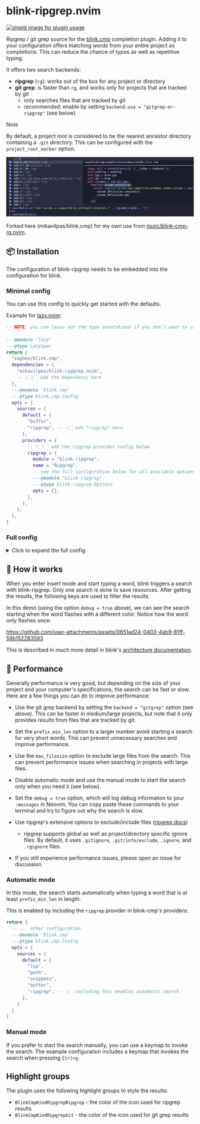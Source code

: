 # blink-ripgrep.nvim

<a href="https://dotfyle.com/plugins/mikavilpas/blink-ripgrep.nvim">
  <img
    src="https://dotfyle.com/plugins/mikavilpas/blink-ripgrep.nvim/shield?style=flat-square"
    alt="shield image for plugin usage"
  />
</a>

Ripgrep / git grep source for the
[blink.cmp](https://github.com/Saghen/blink.cmp) completion plugin. Adding it to
your configuration offers matching words from your entire project as
completions. This can reduce the chance of typos as well as repetitive typing.

It offers two search backends:

- **ripgrep** (`rg`): works out of the box for any project or directory
- **git grep**: is faster than `rg`, and works only for projects that are
  tracked by git
  - only searches files that are tracked by git
  - recommended: enable by setting `backend.use = "gitgrep-or-ripgrep"` (see
    below)

> [!NOTE]
>
> By default, a project root is considered to be the nearest ancestor directory
> containing a `.git` directory. This can be configured with the
> `project_root_marker` option.

![blink-ripgrep search with a context preview](./demo/screenshot.png)

Forked here (mikavilpas/blink.cmp) for my own use from
[niuiic/blink-cmp-rg.nvim](https://github.com/niuiic/blink-cmp-rg.nvim).

## 📦 Installation

The configuration of blink-ripgrep needs to be embedded into the configuration
for blink.

### Minimal config

You can use this config to quickly get started with the defaults.

Example for [lazy.nvim](https://lazy.folke.io/):

```lua
-- NOTE: you can leave out the type annotations if you don't want to use them

---@module "lazy"
---@type LazySpec
return {
  "saghen/blink.cmp",
  dependencies = {
    "mikavilpas/blink-ripgrep.nvim",
    -- 👆🏻👆🏻 add the dependency here
  },
  ---@module 'blink.cmp'
  ---@type blink.cmp.Config
  opts = {
    sources = {
      default = {
        "buffer",
        "ripgrep", -- 👈🏻 add "ripgrep" here
      },
      providers = {
        -- 👇🏻👇🏻 add the ripgrep provider config below
        ripgrep = {
          module = "blink-ripgrep",
          name = "Ripgrep",
          -- see the full configuration below for all available options
          ---@module "blink-ripgrep"
          ---@type blink-ripgrep.Options
          opts = {},
        },
      },
    },
  },
}
```

### Full config

<details>
<summary>Click to expand the full config</summary>

Example for [lazy.nvim](https://lazy.folke.io/):

```lua
-- NOTE: you can leave out the type annotations if you don't want to use them

---@module "lazy"
---@type LazySpec
return {
  "saghen/blink.cmp",
  dependencies = {
    "mikavilpas/blink-ripgrep.nvim",
    -- 👆🏻👆🏻 add the dependency here

    -- optional dependency used for toggling features on/off
    -- https://github.com/folke/snacks.nvim
    "folke/snacks.nvim",
  },
  ---@module 'blink.cmp'
  ---@type blink.cmp.Config
  opts = {
    sources = {
      default = {
        "buffer",
        "ripgrep", -- 👈🏻 add "ripgrep" here
      },
      providers = {
        -- 👇🏻👇🏻 add the ripgrep provider config below
        ripgrep = {
          module = "blink-ripgrep",
          name = "Ripgrep",
          -- the options below are optional, some default values are shown
          ---@module "blink-ripgrep"
          ---@type blink-ripgrep.Options
          opts = {
            -- the minimum length of the current word to start searching
            -- (if the word is shorter than this, the search will not start)
            prefix_min_len = 3,

            -- Specifies how to find the root of the project where the ripgrep
            -- search will start from. Accepts the same options as the marker
            -- given to `:h vim.fs.root()` which offers many possibilities for
            -- configuration. If none can be found, defaults to Neovim's cwd.
            --
            -- Examples:
            -- - ".git" (default)
            -- - { ".git", "package.json", ".root" }
            project_root_marker = ".git",

            -- When a result is found for a file whose filetype does not have a
            -- treesitter parser installed, fall back to regex based highlighting
            -- that is bundled in Neovim.
            fallback_to_regex_highlighting = true,

            -- Keymaps to toggle features on/off. This can be used to alter
            -- the behavior of the plugin without restarting Neovim. Nothing
            -- is enabled by default. Requires folke/snacks.nvim.
            toggles = {
              -- The keymap to toggle the plugin on and off from blink
              -- completion results. Example: "<leader>tg" ("toggle grep")
              on_off = nil,

              -- The keymap to toggle debug mode on/off. Example: "<leader>td" ("toggle debug")
              debug = nil,
            },

            backend = {
              -- The backend to use for searching. Defaults to "ripgrep".
              -- Available options:
              -- - "ripgrep", always use ripgrep
              -- - "gitgrep", always use git grep
              -- - "gitgrep-or-ripgrep", use git grep if possible, otherwise
              --   use ripgrep. Uses the same options as the gitgrep backend
              use = "ripgrep",

              -- Whether to set up custom highlight-groups for the icons used
              -- in the completion items. Defaults to `true`, which means this
              -- is enabled.
              customize_icon_highlight = true,

              ripgrep = {
                -- For many options, see `rg --help` for an exact description of
                -- the values that ripgrep expects.

                -- The number of lines to show around each match in the preview
                -- (documentation) window. For example, 5 means to show 5 lines
                -- before, then the match, and another 5 lines after the match.
                context_size = 5,

                -- The maximum file size of a file that ripgrep should include
                -- in its search. Useful when your project contains large files
                -- that might cause performance issues.
                -- Examples:
                -- "1024" (bytes by default), "200K", "1M", "1G", which will
                -- exclude files larger than that size.
                max_filesize = "1M",

                -- Enable fallback to neovim cwd if project_root_marker is not
                -- found. Default: `true`, which means to use the cwd.
                project_root_fallback = true,

                -- The casing to use for the search in a format that ripgrep
                -- accepts. Defaults to "--ignore-case". See `rg --help` for
                -- all the available options ripgrep supports, but you can try
                -- "--case-sensitive" or "--smart-case".
                search_casing = "--ignore-case",

                -- (advanced) Any additional options you want to give to
                -- ripgrep. See `rg -h` for a list of all available options.
                -- Might be helpful in adjusting performance in specific
                -- situations. If you have an idea for a default, please open
                -- an issue!
                --
                -- Not everything will work (obviously).
                additional_rg_options = {},

                -- Absolute root paths where the rg command will not be
                -- executed. Usually you want to exclude paths using gitignore
                -- files or ripgrep specific ignore files, but this can be used
                -- to only ignore the paths in blink-ripgrep.nvim, maintaining
                -- the ability to use ripgrep for those paths on the command
                -- line. If you need to find out where the searches are
                -- executed, enable `debug` and look at `:messages`.
                ignore_paths = {},

                -- Any additional paths to search in, in addition to the
                -- project root. This can be useful if you want to include
                -- dictionary files (/usr/share/dict/words), framework
                -- documentation, or any other reference material that is not
                -- available within the project root.
                additional_paths = {},
              },
            },

            gitgrep = {
              -- no options are currently available
            },

            -- Show debug information in `:messages` that can help in
            -- diagnosing issues with the plugin.
            debug = false,
          },
          -- (optional) customize how the results are displayed. Many options
          -- are available - make sure your lua LSP is set up so you get
          -- autocompletion help
          transform_items = function(_, items)
            for _, item in ipairs(items) do
              -- example: append a description to easily distinguish rg results
              item.labelDetails = {
                description = "(rg)",
              }
            end
            return items
          end,
        },
      },
      keymap = {
        -- 👇🏻👇🏻 (optional) add a keymap to invoke the search manually
        ["<c-g>"] = {
          function()
            require("blink-cmp").show({ providers = { "ripgrep" } })
          end,
        },
      },
    },
  },
}
```

</details>

## 🤔 How it works

When you enter insert mode and start typing a word, blink triggers a search with
blink-ripgrep. Only one search is done to save resources. After getting the
results, the following keys are used to filter the results.

In this demo (using the option `debug = true` above), we can see the search
starting when the word flashes with a different color. Notice how the word only
flashes once:

<!-- TODO add a better demo -->

<https://github.com/user-attachments/assets/0651ad24-0403-4ab9-81ff-59b152283593>

This is described in much more detail in blink's
[architecture documentation](https://cmp.saghen.dev/development/architecture.html).

## 🏁 Performance

Generally performance is very good, but depending on the size of your project
and your computer's specifications, the search can be fast or slow. Here are a
few things you can do to improve performance:

- Use the git grep backend by setting the `backend = "gitgrep"` option (see
  above). This can be faster in medium/large projects, but note that it only
  provides results from files that are tracked by git.
- Set the `prefix_min_len` option to a larger number avoid starting a search for
  very short words. This can prevent unnecessary searches and improve
  performance.
- Use the `max_filesize` option to exclude large files from the search. This can
  prevent performance issues when searching in projects with large files.
- Disable automatic mode and use the manual mode to start the search only when
  you need it (see below).
- Set the `debug = true` option, which will log debug information to your
  `:messages` in Neovim. You can copy paste these commands to your terminal and
  try to figure out why the search is slow.
- Use ripgrep's extensive options to exclude/include files
  ([ripgrep docs](https://github.com/BurntSushi/ripgrep/blob/master/GUIDE.md#automatic-filtering))
  - ripgrep supports global as well as project/directory specific ignore files.
    By default, it uses `.gitignore`, `.git/info/exclude`, `.ignore`, and
    `.rgignore` files.

- If you still experience performance issues, please open an issue for
  discussion.

### Automatic mode

In this mode, the search starts automatically when typing a word that is at
least `prefix_min_len` in length.

This is enabled by including the `ripgrep` provider in blink-cmp's providers:

```lua
return {
  -- ... other configuration
  ---@module 'blink.cmp'
  ---@type blink.cmp.Config
  opts = {
    sources = {
      default = {
        "lsp",
        "path",
        "snippets",
        "buffer",
        "ripgrep", -- 👈🏻 including this enables automatic search
      },
    }
  }
}
```

### Manual mode

If you prefer to start the search manually, you can use a keymap to invoke the
search. The example configuration includes a keymap that invokes the search when
pressing `Ctrl+g`.

## Highlight groups

The plugin uses the following highlight groups to style the results:

- `BlinkCmpKindRipgrepRipgrep` - the color of the icon used for ripgrep results
- `BlinkCmpKindRipgrepGit` - the color of the icon used for git grep results
